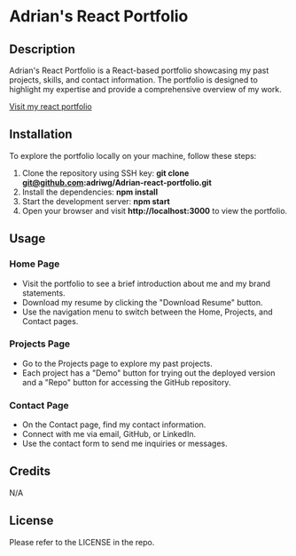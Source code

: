 # Adrian's React Portfolio

## Description

Adrian's React Portfolio is a React-based portfolio showcasing my past projects, skills, and contact information. The portfolio is designed to highlight my expertise and provide a comprehensive overview of my work.

[Visit my react portfolio](https://adriwg.github.io/react-gh-pages)


## Installation

To explore the portfolio locally on your machine, follow these steps:
1. Clone the repository using SSH key: **git clone git@github.com:adriwg/Adrian-react-portfolio.git**
2. Install the dependencies: **npm install**
3. Start the development server: **npm start**
4. Open your browser and visit **http://localhost:3000** to view the portfolio.

## Usage

### Home Page
- Visit the portfolio to see a brief introduction about me and my brand statements.
- Download my resume by clicking the "Download Resume" button.
- Use the navigation menu to switch between the Home, Projects, and Contact pages.

### Projects Page
- Go to the Projects page to explore my past projects.
- Each project has a "Demo" button for trying out the deployed version and a "Repo" button for accessing the GitHub repository.

### Contact Page
- On the Contact page, find my contact information.
- Connect with me via email, GitHub, or LinkedIn.
- Use the contact form to send me inquiries or messages.


## Credits

N/A

## License

Please refer to the LICENSE in the repo.
